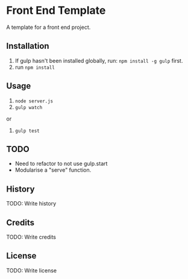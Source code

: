 # Front End Template
A template for a front end project.
## Installation
1. If gulp hasn't been installed globally, run: `npm install -g gulp` first.
1. run `npm install`

## Usage
1. `node server.js`
1. `gulp watch`

or

1. `gulp test`

## TODO
* Need to refactor to not use gulp.start
* Modularise a "serve" function.

## History
TODO: Write history
## Credits
TODO: Write credits
## License
TODO: Write license

